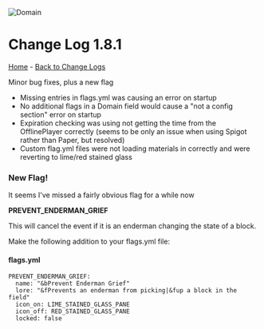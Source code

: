 ![Domain](https://torpkev.github.io/domain_docs/images/domain_alt_small.png)

# Change Log 1.8.1

[Home](https://torpkev.github.io/domain_docs) - [Back to Change Logs](https://torpkev.github.io/domain_docs/changelog)

Minor bug fixes, plus a new flag

- Missing entries in flags.yml was causing an error on startup
- No additional flags in a Domain field would cause a "not a config section" error on startup
- Expiration checking was using not getting the time from the OfflinePlayer correctly (seems to be only an issue when using Spigot rather than Paper, but resolved)
- Custom flag.yml files were not loading materials in correctly and were reverting to lime/red stained glass

### New Flag!

It seems I've missed a fairly obvious flag for a while now

**PREVENT_ENDERMAN_GRIEF**

This will cancel the event if it is an enderman changing the state of a block.

Make the following addition to your flags.yml file:

#### flags.yml

    PREVENT_ENDERMAN_GRIEF:
      name: "&bPrevent Enderman Grief"
      lore: "&fPrevents an enderman from picking|&fup a block in the field"
      icon_on: LIME_STAINED_GLASS_PANE
      icon_off: RED_STAINED_GLASS_PANE
      locked: false
      
